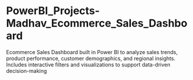 # PowerBI_Projects-Madhav_Ecommerce_Sales_Dashboard
Ecommerce Sales Dashboard built in Power BI to analyze sales trends, product performance, customer demographics, and regional insights. Includes interactive filters and visualizations to support data-driven decision-making
